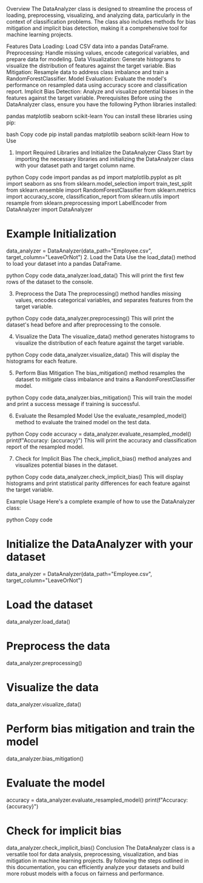 Overview
The DataAnalyzer class is designed to streamline the process of loading, preprocessing, visualizing, and analyzing data, particularly in the context of classification problems. The class also includes methods for bias mitigation and implicit bias detection, making it a comprehensive tool for machine learning projects.

Features
Data Loading: Load CSV data into a pandas DataFrame.
Preprocessing: Handle missing values, encode categorical variables, and prepare data for modeling.
Data Visualization: Generate histograms to visualize the distribution of features against the target variable.
Bias Mitigation: Resample data to address class imbalance and train a RandomForestClassifier.
Model Evaluation: Evaluate the model's performance on resampled data using accuracy score and classification report.
Implicit Bias Detection: Analyze and visualize potential biases in the features against the target variable.
Prerequisites
Before using the DataAnalyzer class, ensure you have the following Python libraries installed:

pandas
matplotlib
seaborn
scikit-learn
You can install these libraries using pip:

bash
Copy code
pip install pandas matplotlib seaborn scikit-learn
How to Use
1. Import Required Libraries and Initialize the DataAnalyzer Class
Start by importing the necessary libraries and initializing the DataAnalyzer class with your dataset path and target column name.

python
Copy code
import pandas as pd
import matplotlib.pyplot as plt
import seaborn as sns
from sklearn.model_selection import train_test_split
from sklearn.ensemble import RandomForestClassifier
from sklearn.metrics import accuracy_score, classification_report
from sklearn.utils import resample
from sklearn.preprocessing import LabelEncoder
from DataAnalyzer import DataAnalyzer

# Example Initialization
data_analyzer = DataAnalyzer(data_path="Employee.csv", target_column="LeaveOrNot")
2. Load the Data
Use the load_data() method to load your dataset into a pandas DataFrame.

python
Copy code
data_analyzer.load_data()
This will print the first few rows of the dataset to the console.

3. Preprocess the Data
The preprocessing() method handles missing values, encodes categorical variables, and separates features from the target variable.

python
Copy code
data_analyzer.preprocessing()
This will print the dataset's head before and after preprocessing to the console.

4. Visualize the Data
The visualize_data() method generates histograms to visualize the distribution of each feature against the target variable.

python
Copy code
data_analyzer.visualize_data()
This will display the histograms for each feature.

5. Perform Bias Mitigation
The bias_mitigation() method resamples the dataset to mitigate class imbalance and trains a RandomForestClassifier model.

python
Copy code
data_analyzer.bias_mitigation()
This will train the model and print a success message if training is successful.

6. Evaluate the Resampled Model
Use the evaluate_resampled_model() method to evaluate the trained model on the test data.

python
Copy code
accuracy = data_analyzer.evaluate_resampled_model()
print(f"Accuracy: {accuracy}")
This will print the accuracy and classification report of the resampled model.

7. Check for Implicit Bias
The check_implicit_bias() method analyzes and visualizes potential biases in the dataset.

python
Copy code
data_analyzer.check_implicit_bias()
This will display histograms and print statistical parity differences for each feature against the target variable.

Example Usage
Here's a complete example of how to use the DataAnalyzer class:

python
Copy code
# Initialize the DataAnalyzer with your dataset
data_analyzer = DataAnalyzer(data_path="Employee.csv", target_column="LeaveOrNot")

# Load the dataset
data_analyzer.load_data()

# Preprocess the data
data_analyzer.preprocessing()

# Visualize the data
data_analyzer.visualize_data()

# Perform bias mitigation and train the model
data_analyzer.bias_mitigation()

# Evaluate the model
accuracy = data_analyzer.evaluate_resampled_model()
print(f"Accuracy: {accuracy}")

# Check for implicit bias
data_analyzer.check_implicit_bias()
Conclusion
The DataAnalyzer class is a versatile tool for data analysis, preprocessing, visualization, and bias mitigation in machine learning projects. By following the steps outlined in this documentation, you can efficiently analyze your datasets and build more robust models with a focus on fairness and performance.
